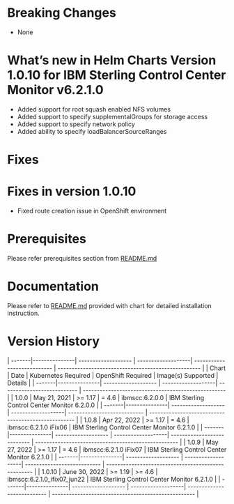 # Breaking Changes

- None

# What’s new in Helm Charts Version 1.0.10 for IBM Sterling Control Center Monitor v6.2.1.0
- Added support for root squash enabled NFS volumes
- Added support to specify supplementalGroups for storage access
- Added support to specify network policy
- Added ability to specify loadBalancerSourceRanges


# Fixes

# Fixes in version 1.0.10 
- Fixed route creation issue in OpenShift environment


# Prerequisites

Please refer prerequisites section from [README.md](README.md)

# Documentation

Please refer to [README.md](README.md) provided with chart for detailed installation instruction.

# Version History

| -------|---------------| ------------------- | -------------------| --------------------------- | --------------------------------------------------- | 
| Chart  | Date          | Kubernetes Required | OpenShift Required | Image(s) Supported          | Details                                             |
| -------|---------------| ------------------- | -------------------| --------------------------- | --------------------------------------------------- |
| 1.0.0  | May 21, 2021  | >= 1.17             | = 4.6              | ibmscc:6.2.0.0              | IBM Sterling Control Center Monitor 6.2.0.0         |
| -------|---------------| ------------------- | -------------------| --------------------------- | --------------------------------------------------- | 
| 1.0.8  | Apr 22, 2022  | >= 1.17             | = 4.6              | ibmscc:6.2.1.0 iFix06       | IBM Sterling Control Center Monitor 6.2.1.0         |
| -------|---------------| ------------------- | -------------------| --------------------------- | --------------------------------------------------- | 
| 1.0.9  | May 27, 2022  | >= 1.17             | = 4.6              | ibmscc:6.2.1.0 iFix07       | IBM Sterling Control Center Monitor 6.2.1.0         |
| -------|---------------| ------------------- | -------------------| --------------------------- | --------------------------------------------------- | 
| 1.0.10 | June 30, 2022 | >= 1.19             | >= 4.6             | ibmscc:6.2.1.0_ifix07_jun22 | IBM Sterling Control Center Monitor 6.2.1.0		    |
| -------|---------------| ------------------- | -------------------| --------------------------- | --------------------------------------------------- | 